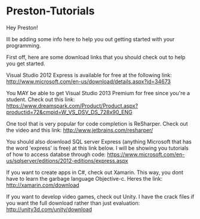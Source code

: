 Preston-Tutorials
=================

Hey Preston! 

Ill be adding some info here to help you out getting started with your programming.

First off, here are some download links that you should check out to help you get started.

Visual Studio 2012 Express is available for free at the following link:
http://www.microsoft.com/en-us/download/details.aspx?id=34673

You MAY be able to get Visual Studio 2013 Premium for free since you're a student. Check out this link:
https://www.dreamspark.com/Product/Product.aspx?productid=72&cmpid=W_VS_DSV_DS_728x90_ENG

One tool that is very popular for code completion is ReSharper. Check out the video and this link:
http://www.jetbrains.com/resharper/

You should also download SQL server Express (anything Microsoft that has the word 'express' is free) at this link below. I will be showing you tutorials of how to access databse through code:
https://www.microsoft.com/en-us/sqlserver/editions/2012-editions/express.aspx

If you want to create apps in C#, check out Xamarin. This way, you dont have to learn the garbage language Objective-c.
Heres the link:
http://xamarin.com/download

If you want to develop video games, check out Unity. I have the crack files if you want the full download rather than just evaluation:
http://unity3d.com/unity/download
